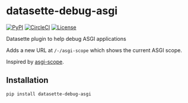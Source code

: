 # datasette-debug-asgi

[![PyPI](https://img.shields.io/pypi/v/datasette-debug-asgi.svg)](https://pypi.org/project/datasette-debug-asgi/)
[![CircleCI](https://circleci.com/gh/simonw/datasette-debug-asgi.svg?style=svg)](https://circleci.com/gh/simonw/datasette-debug-asgi)
[![License](https://img.shields.io/badge/license-Apache%202.0-blue.svg)](https://github.com/simonw/datasette-debug-asgi/blob/master/LICENSE)

Datasette plugin to help debug ASGI applications

Adds a new URL at `/-/asgi-scope` which shows the current ASGI scope.

Inspired by [asgi-scope](https://github.com/simonw/asgi-scope).

## Installation

    pip install datasette-debug-asgi
